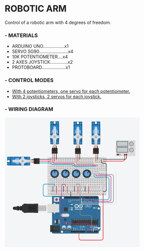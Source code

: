 # ROBOTIC ARM
Control of a robotic arm with 4 degrees of freedom.

### - MATERIALS
  * ARDUINO UNO.................x1
  * SERVO SG90.......................x4
  * 10K POTENTIOMETER....x4
  * 2 AXES JOYSTICK..............x2
  * PROTOBOARD...................x1
  
### - CONTROL MODES
  - [With 4 potentiometers, one servo for each potentiometer.](./POTENTIOMETER)
  - [With 2 joysticks, 2 servos for each joystick.](./JOYSTICK)
  
### - WIRING DIAGRAM
![WIRING_DIAGRAM](WIRING_DIAGRAM.png)
